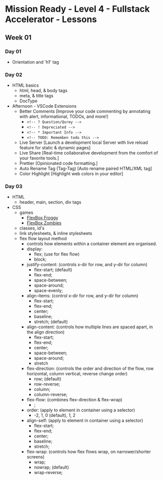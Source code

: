 # Mission Ready - Level 4 - Fullstack Accelerator - Lessons

## Week 01

### Day 01

- Orientation and 'h1' tag

### Day 02

- HTML basics
  - html, head, & body tags
  - meta, & title tags
  - DocType
- Afternoon - VSCode Extensions
  - Better Comments [Improve your code commenting by annotating with alert, informational, TODOs, and more!]
    - ```<!-- ? Question/Qurey -->```
    - ```<!-- ! Depreciated -->```
    - ```<!-- * Important Info -->```
    - ```<!-- TODO: Rememben todo this -->```
  - Live Server [Launch a development local Server with live reload feature for static & dynamic pages]
  - Live Share [Real-time collaborative development from the comfort of your favorite tools.]
  - Prettier [Opinionated code formatting.]
  - Auto Rename Tag (Tag-Tag) [Auto rename paired HTML/XML tag]
  - Color Highlight [Highlight web colors in your editor]

### Day 03

- HTML
  - header, main, section, div tags
- CSS
  - games
    - [FlexBox Froggy](https://flexboxfroggy.com/)
    - [FlexBox Zombies](https://mastery.games/flexboxzombies/)
  - classes, id's
  - link stylesheets, & inline stylesheets
  - flex flow layout method
    - controls how elements within a container element are organised.
    - display: 
      - flex; (use for flex flow)
      - block;
    - justify-content: (controls x-dir for row, and y-dir for column)
      - flex-start; (default)
      - flex-end; 
      - space-between;
      - space-around;
      - space-evenly;
    - align-items: (control x-dir for row, and y-dir for column)
      - flex-start;
      - flex-end;
      - center;
      - baseline;
      - stretch; (default)
    - align-content: (controls how multiple lines are spaced apart, in the align direction)
      - flex-start;
      - flex-end;
      - center;
      - space-between;
      - space-around;
      - stretch
    - flex-direction: (controls the order and direction of the flow, row horizontal, column vertical, reverse change order)
      - row; (default)
      - row-reverse;
      - column;
      - column-reverse;
    - flex-flow: (combines flex-direction & flex-wrap)
      - <flex-direction> <flex-wrap>;
    - order: (apply to element in container using a selector)
      - -2, 1, 0 (default), 1, 2
    - align-self: (apply to element in container using a selector)
      - flex-start;
      - flex-end;
      - center;
      - baseline;
      - stretch;
    - flex-wrap: (controls how flex flows wrap, on narrower/shorter screens)
      - wrap;
      - nowrap; (default)
      - wrap-reverse;
    
  


